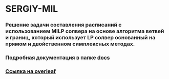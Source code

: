# SERGIY-MIL
### Решение задачи составления расписаний с использованием MILP солвера на основе алгоритма ветвей и границ, который использует LP солвер основанный на прямом и двойственном симплексных методах.

### Подробная документация в папке [docs](docs/)

### [Ссылка на overleaf](https://www.overleaf.com/read/djnfhpkqzpdn)